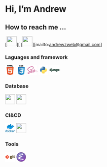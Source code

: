 # Hi, I’m Andrew 

## How to reach me ...
[<img height="32" width="32" src="https://cdn.jsdelivr.net/npm/simple-icons@v4/icons/linkedin.svg" />][
[<img height="32" width="32" src="https://cdn.jsdelivr.net/npm/simple-icons@v4/icons/gmail.svg" />][mailto:andrewzweb@gmail.com]

### Laguages and framework
<img height="32" width="32" src="https://raw.githubusercontent.com/github/explore/80688e429a7d4ef2fca1e82350fe8e3517d3494d/topics/html/html.png" />
<img height="32" width="32" src="https://raw.githubusercontent.com/github/explore/80688e429a7d4ef2fca1e82350fe8e3517d3494d/topics/css/css.png" />
<img height="32" width="32" src="https://raw.githubusercontent.com/github/explore/80688e429a7d4ef2fca1e82350fe8e3517d3494d/topics/sass/sass.png" />
<img height="32" width="32" src="https://raw.githubusercontent.com/github/explore/80688e429a7d4ef2fca1e82350fe8e3517d3494d/topics/python/python.png" />
<img height="32" width="32" src="https://raw.githubusercontent.com/github/explore/80688e429a7d4ef2fca1e82350fe8e3517d3494d/topics/django/django.png" />

### Database
<img height="32" width="32" src="https://www.postgresql.org/media/img/about/press/elephant.png" />
<img height="32" width="32" src="https://upload.wikimedia.org/wikipedia/ru/thumb/d/d3/Mysql.png/155px-Mysql.png" />

### CI&CD
<img height="32" width="32" src="https://raw.githubusercontent.com/github/explore/80688e429a7d4ef2fca1e82350fe8e3517d3494d/topics/docker/docker.png" />
<img height="32" width="32" src="https://upload.wikimedia.org/wikipedia/commons/thumb/e/e3/Jenkins_logo_with_title.svg/220px-Jenkins_logo_with_title.svg.png" />

### Tools 
<img height="32" width="32" src="https://raw.githubusercontent.com/github/explore/80688e429a7d4ef2fca1e82350fe8e3517d3494d/topics/git/git.png" />
<img height="32" width="32" src="https://raw.githubusercontent.com/github/explore/80688e429a7d4ef2fca1e82350fe8e3517d3494d/topics/emacs/emacs.png" />
